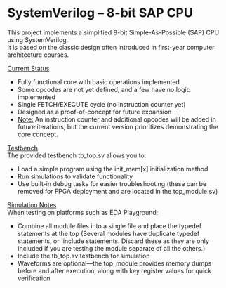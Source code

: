 # SystemVerilog – 8-bit SAP CPU

This project implements a simplified 8-bit Simple-As-Possible (SAP) CPU using SystemVerilog.  
It is based on the classic design often introduced in first-year computer architecture courses.  

<ins>Current Status</ins>  
- Fully functional core with basic operations implemented  
- Some opcodes are not yet defined, and a few have no logic implemented  
- Single FETCH/EXECUTE cycle (no instruction counter yet)  
- Designed as a proof-of-concept for future expansion  
- <ins>Note:</ins> An instruction counter and additional opcodes will be added in future iterations, but the current version prioritizes demonstrating the core concept.  

<ins>Testbench</ins>  
The provided testbench tb_top.sv allows you to:  
- Load a simple program using the init_mem[x] initialization method  
- Run simulations to validate functionality  
- Use built-in debug tasks for easier troubleshooting (these can be removed for FPGA deployment and are located in the top_module.sv)

<ins>Simulation Notes</ins>  
  When testing on platforms such as EDA Playground:  
- Combine all module files into a single file and place the typedef statements at the top (Several modules have duplicate typedef statements, or `include statements. Discard these as they are only included if you are testing the module separate of all the others.)  
- Include the tb_top.sv testbench for simulation  
- Waveforms are optional—the top_module provides memory dumps before and after execution, along with key register values for quick verification
